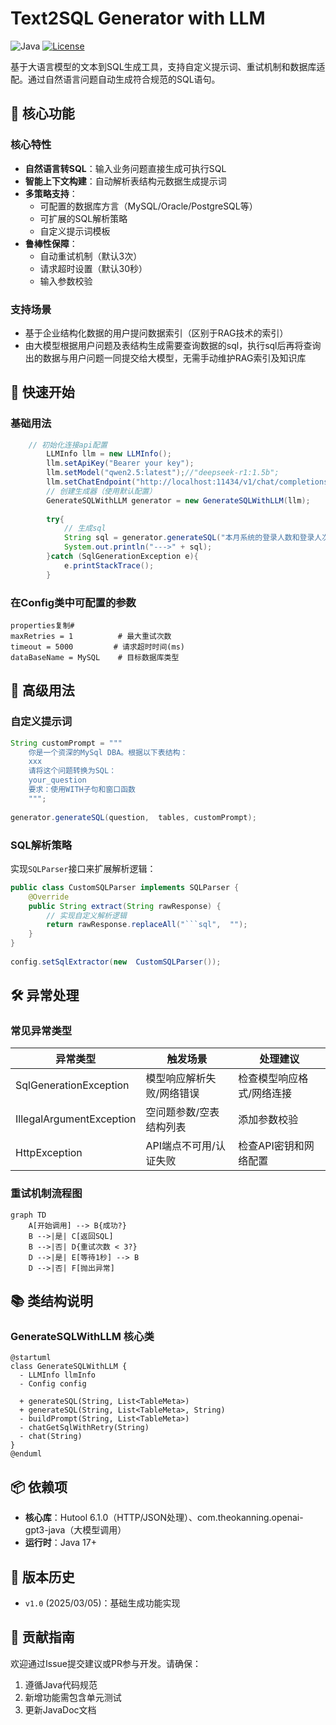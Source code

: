 # Text2SQL Generator with LLM

![Java](https://img.shields.io/badge/Java-17%2B-blue) [![License](https://img.shields.io/badge/License-Apache%202.0-green)](https://opensource.org/licenses/Apache-2.0)

基于大语言模型的文本到SQL生成工具，支持自定义提示词、重试机制和数据库适配。通过自然语言问题自动生成符合规范的SQL语句。

## 🌟 核心功能

### 核心特性

- **自然语言转SQL**：输入业务问题直接生成可执行SQL
- **智能上下文构建**：自动解析表结构元数据生成提示词
- **多策略支持**：
  - 可配置的数据库方言（MySQL/Oracle/PostgreSQL等）
  - 可扩展的SQL解析策略
  - 自定义提示词模板
- **鲁棒性保障**：
  - 自动重试机制（默认3次）
  - 请求超时设置（默认30秒）
  - 输入参数校验

### 支持场景

- 基于企业结构化数据的用户提问数据索引（区别于RAG技术的索引）
- 由大模型根据用户问题及表结构生成需要查询数据的sql，执行sql后再将查询出的数据与用户问题一同提交给大模型，无需手动维护RAG索引及知识库

## 🚀 快速开始

### 基础用法

```java
	// 初始化连接api配置
  		LLMInfo llm = new LLMInfo();
        llm.setApiKey("Bearer your key");
        llm.setModel("qwen2.5:latest");//"deepseek-r1:1.5b";
        llm.setChatEndpoint("http://localhost:11434/v1/chat/completions");
		// 创建生成器（使用默认配置）
		GenerateSQLWithLLM generator = new GenerateSQLWithLLM(llm);
    
        try{
			// 生成sql
            String sql = generator.generateSQL("本月系统的登录人数和登录人次分别是多少？", testGetListTableMeta());
            System.out.println("--->" + sql);
        }catch (SqlGenerationException e){
            e.printStackTrace();
        }

```

### 在Config类中可配置的参数 

```
properties复制# 
maxRetries = 1          # 最大重试次数 
timeout = 5000         # 请求超时时间(ms)
dataBaseName = MySQL    # 目标数据库类型 
```

## 🔧 高级用法

### 自定义提示词

```java
String customPrompt = """
    你是一个资深的MySql DBA。根据以下表结构：
    xxx
    请将这个问题转换为SQL：
    your_question
    要求：使用WITH子句和窗口函数 
    """;
 
generator.generateSQL(question,  tables, customPrompt);
```

### SQL解析策略

实现`SQLParser`接口来扩展解析逻辑：

```java
public class CustomSQLParser implements SQLParser {
    @Override 
    public String extract(String rawResponse) {
        // 实现自定义解析逻辑 
        return rawResponse.replaceAll("```sql",  "");
    }
}
 
config.setSqlExtractor(new  CustomSQLParser());
```

## 🛠 异常处理

### 常见异常类型

| 异常类型                 | 触发场景                  | 处理建议                  |
| ------------------------ | ------------------------- | ------------------------- |
| SqlGenerationException   | 模型响应解析失败/网络错误 | 检查模型响应格式/网络连接 |
| IllegalArgumentException | 空问题参数/空表结构列表   | 添加参数校验              |
| HttpException            | API端点不可用/认证失败    | 检查API密钥和网络配置     |

### 重试机制流程图

```mermaid
graph TD 
    A[开始调用] --> B{成功?}
    B -->|是| C[返回SQL]
    B -->|否| D{重试次数 < 3?}
    D -->|是| E[等待1秒] --> B 
    D -->|否| F[抛出异常]
```

## 📚 类结构说明

### GenerateSQLWithLLM 核心类

```plantuml
@startuml
class GenerateSQLWithLLM {
  - LLMInfo llmInfo 
  - Config config 
  
  + generateSQL(String, List<TableMeta>)
  + generateSQL(String, List<TableMeta>, String)
  - buildPrompt(String, List<TableMeta>)
  - chatGetSqlWithRetry(String)
  - chat(String)
}
@enduml
```

## 📦 依赖项

- **核心库**：Hutool 6.1.0（HTTP/JSON处理）、com.theokanning.openai-gpt3-java（大模型调用）
- **运行时**：Java 17+

## 📜 版本历史

- `v1.0` (2025/03/05)：基础生成功能实现

## 🤝 贡献指南

欢迎通过Issue提交建议或PR参与开发。请确保：

1. 遵循Java代码规范
2. 新增功能需包含单元测试
3. 更新JavaDoc文档



